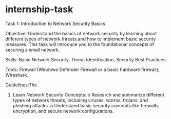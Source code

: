 # internship-task

Task 1: Introduction to Network Security Basics

Objective:
Understand the basics of network security by learning about different types of network threats and
how to implement basic security measures. This task will introduce you to the foundational concepts
of securing a small network.

Skills:
Basic Network Security, Threat Identification, Security Best Practices

Tools:
Firewall (Windows Defender Firewall or a basic hardware firewall), Wireshark.

Guidelines:The

1. Learn Network Security Concepts:
o Research and summarize different types of network threats, including viruses, worms,
trojans, and phishing attacks.
o Understand basic security concepts like firewalls, encryption, and secure network
configurations.
